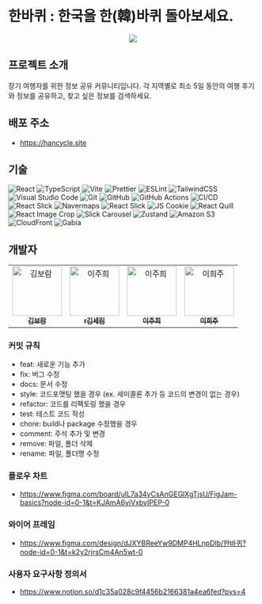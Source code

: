 # 한바퀴 : 한국을 한(韓)바퀴 돌아보세요.

<p align='center'><img src="https://github.com/user-attachments/assets/562aac17-7c2a-4c33-81a5-24c342011c97"/></p>

## 프로젝트 소개
장기 여행자를 위한 정보 공유 커뮤니티입니다. 각 지역별로 최소 5일 동안의 여행 후기와 정보를 공유하고, 찾고 싶은 정보를 검색하세요.

## 배포 주소
- https://hancycle.site

## 기술
![React](https://img.shields.io/badge/react-61DAFB?style=for-the-badge&logo=react&logoColor=black)
![TypeScript](https://img.shields.io/badge/typescript-3178C6?style=for-the-badge&logo=typescript&logoColor=white)
![Vite](https://img.shields.io/badge/vite-646CFF?style=for-the-badge&logo=vite&logoColor=white)
![Prettier](https://img.shields.io/badge/prettier-F7B93E?style=for-the-badge&logo=prettier&logoColor=black)
![ESLint](https://img.shields.io/badge/eslint-4B32C3?style=for-the-badge&logo=eslint&logoColor=white)
![TailwindCSS](https://img.shields.io/badge/tailwindcss-38B2AC?style=for-the-badge&logo=tailwind-css&logoColor=white)
![Visual Studio Code](https://img.shields.io/badge/Visual%20Studio%20Code-0078D4?style=for-the-badge&logo=visual-studio-code&logoColor=white)
![Git](https://img.shields.io/badge/git-F05032?style=for-the-badge&logo=git&logoColor=white)
![GitHub](https://img.shields.io/badge/github-181717?style=for-the-badge&logo=github&logoColor=white)
![GitHub Actions](https://img.shields.io/badge/GitHub%20Actions-2088FF?style=for-the-badge&logo=github-actions&logoColor=white)
![CI/CD](https://img.shields.io/badge/CI%2FCD-3DDC84?style=for-the-badge&logo=continuous-delivery&logoColor=white)
![React Slick](https://img.shields.io/badge/react--slick-DB7093?style=for-the-badge&logo=react&logoColor=white)
![Navermaps](https://img.shields.io/badge/navermaps-03C75A?style=for-the-badge&logo=naver&logoColor=white)
![React Slick](https://img.shields.io/badge/react--slick-DB7093?style=for-the-badge&logo=react&logoColor=white)
![JS Cookie](https://img.shields.io/badge/js--cookie-F7DF1E?style=for-the-badge&logo=javascript&logoColor=black)
![React Quill](https://img.shields.io/badge/react--quill-61DAFB?style=for-the-badge&logo=react&logoColor=black)
![React Image Crop](https://img.shields.io/badge/react--image--crop-61DAFB?style=for-the-badge&logo=react&logoColor=black)
![Slick Carousel](https://img.shields.io/badge/slick--carousel-339AF0?style=for-the-badge&logo=carousel&logoColor=white)
![Zustand](https://img.shields.io/badge/zustand-333333?style=for-the-badge&logo=state-machine&logoColor=white)
![Amazon S3](https://img.shields.io/badge/Amazon%20S3-569A31?style=for-the-badge&logo=amazon-s3&logoColor=white)
![CloudFront](https://img.shields.io/badge/CloudFront-FF9900?style=for-the-badge&logo=amazon-cloudfront&logoColor=white)
![Gabia](https://img.shields.io/badge/Gabia-005BAC?style=for-the-badge&logo=gabia&logoColor=white)


## 개발자
<table>
  <tr>
    <td align="center">
      <a href="https://github.com/KingBoRam">
        <img src="https://avatars.githubusercontent.com/u/107662593?v=4" width="100" height="100" alt="김보람"/>
        <br />
        <sub><b>김보람</b></sub>
      </a>
    </td>
     <td align="center">
      <a href="https://github.com/srnnnn">
        <img src="https://avatars.githubusercontent.com/u/137134667?v=4" width="100" height="100" alt="이주희"/>
        <br />
        <sub><b>r김세림</b></sub>
      </a>
    </td>
    <td align="center">
      <a href="https://github.com/jhdlana">
        <img src="https://avatars.githubusercontent.com/u/164306982?v=4" width="100" height="100" alt="이주희"/>
        <br />
        <sub><b>이주희</b></sub>
      </a>
    </td>
    <td align="center">
      <a href="https://github.com/h22jul22">
        <img src="https://avatars.githubusercontent.com/u/164333745?v=4" width="100" height="100" alt="이희주"/>
        <br />
        <sub><b>이희주</b></sub>
      </a>
    </td>
  </tr>
</table>

### 커밋 규칙
- feat: 새로운 기능 추가
- fix: 버그 수정
- docs: 문서 수정
- style: 코드포맷팅 했을 경우 (ex. 세미콜론 추가 등 코드의 변경이 없는 경우)
- refactor: 코드를 리팩토링 했을 경우
- test: 테스트 코드 작성
- chore: build나 package 수정했을 경우
- comment: 주석 추가 및 변경
- remove: 파일, 폴더 삭제
- rename: 파일, 폴더명 수정

### 플로우 차트
- https://www.figma.com/board/uIL7a34yCsAnGEGlXgTjsU/FigJam-basics?node-id=0-1&t=KJAmA6yjVxbyIPEP-0

### 와이어 프레임
- https://www.figma.com/design/dJXYBReeYw9DMP4HLnpDlb/한바퀴?node-id=0-1&t=k2y2rjrsCm4An5wt-0

### 사용자 요구사항 정의서
- https://www.notion.so/d1c35a028c9f4456b2166381a4ea6fed?pvs=4
